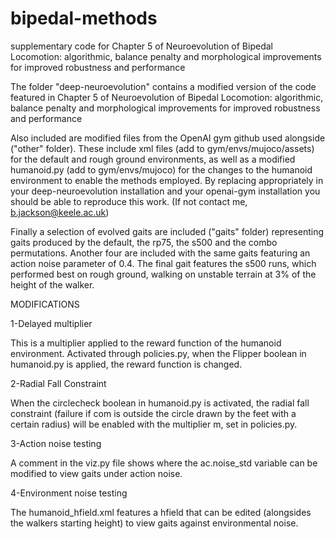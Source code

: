 # bipedal-methods
supplementary code for Chapter 5 of Neuroevolution of Bipedal Locomotion: algorithmic, balance penalty and morphological improvements for improved robustness and performance

The folder "deep-neuroevolution" contains a modified version of the code featured in Chapter 5 of Neuroevolution of Bipedal Locomotion: algorithmic, balance penalty and morphological improvements for improved robustness and performance

Also included are modified files from the OpenAI gym github used alongside ("other" folder). These include xml files (add to gym/envs/mujoco/assets) for the default and rough ground environments, as well as a modified humanoid.py (add to gym/envs/mujoco) for the changes to the humanoid environment to enable the methods employed. By replacing appropriately in your deep-neuroevolution installation and your openai-gym installation you should be able to reproduce this work. (If not contact me, b.jackson@keele.ac.uk)

Finally a selection of evolved gaits are included ("gaits" folder) representing gaits produced by the default, the rp75, the s500 and the combo permutations. Another four are included with the same gaits featuring an action noise parameter of 0.4. The final gait features the s500 runs, which performed best on rough ground, walking on unstable terrain at 3% of the height of the walker. 

MODIFICATIONS

1-Delayed multiplier

This is a multiplier applied to the reward function of the humanoid environment. Activated through policies.py, when the Flipper boolean in humanoid.py is applied, the reward function is changed.

2-Radial Fall Constraint

When the circlecheck boolean in humanoid.py is activated, the radial fall constraint (failure if com is outside the circle drawn by the feet with a certain radius) will be enabled with the multiplier m, set in policies.py.

3-Action noise testing

A comment in the viz.py file shows where the ac.noise_std variable can be modified to view gaits under action noise.

4-Environment noise testing

The humanoid_hfield.xml features a hfield that can be edited (alongsides the walkers starting height) to view gaits against environmental noise.


